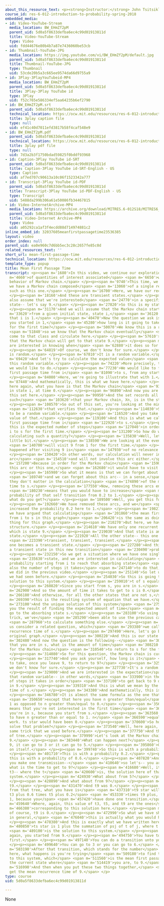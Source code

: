 ```yaml
---
about_this_resource_text: <p><strong>Instructor:</strong> John Tsitsiklis</p>
course_id: res-6-012-introduction-to-probability-spring-2018
embedded_media:
- id: Video-YouTube-Stream
  media_location: BW_EHmZf2pM
  parent_uid: 5d0a5f8633defba6ec4c99d01913811d
  title: Video-YouTube-Stream
  type: Video
  uid: fdd44676e80b4b7a87e7436060be53cb
- id: Thumbnail-YouTube-JPG
  media_location: https://img.youtube.com/vi/BW_EHmZf2pM/default.jpg
  parent_uid: 5d0a5f8633defba6ec4c99d01913811d
  title: Thumbnail-YouTube-JPG
  type: Thumbnail
  uid: 53cde20b5a3c665ee9574da66d9755a9
- id: 3Play-3PlayYouTubeid-MP4
  media_location: BW_EHmZf2pM
  parent_uid: 5d0a5f8633defba6ec4c99d01913811d
  title: 3Play-3Play YouTube id
  type: 3Play
  uid: f52c765e586334ef5aa64235b6ef2790
- id: BW_EHmZf2pM.srt
  parent_uid: 5d0a5f8633defba6ec4c99d01913811d
  technical_location: https://ocw.mit.edu/resources/res-6-012-introduction-to-probability-spring-2018/part-iii-random-processes/mean-first-passage-time/BW_EHmZf2pM.srt
  title: 3play caption file
  type: null
  uid: ef41c40d7011efd3817b58f4caf548e9
- id: BW_EHmZf2pM.pdf
  parent_uid: 5d0a5f8633defba6ec4c99d01913811d
  technical_location: https://ocw.mit.edu/resources/res-6-012-introduction-to-probability-spring-2018/part-iii-random-processes/mean-first-passage-time/BW_EHmZf2pM.pdf
  title: 3play pdf file
  type: null
  uid: 7d3a2b3f1750bdad59825f0bddf93968
- id: Caption-3Play YouTube id-SRT
  parent_uid: 5d0a5f8633defba6ec4c99d01913811d
  title: Caption-3Play YouTube id-SRT-English - US
  type: Caption
  uid: af7ed707c90613a10c06f1523342a777
- id: Transcript-3Play YouTube id-PDF
  parent_uid: 5d0a5f8633defba6ec4c99d01913811d
  title: Transcript-3Play YouTube id-PDF-English - US
  type: Transcript
  uid: 5488da299b306a61e50086fb34467815
- id: Video-InternetArchive-MP4
  media_location: https://archive.org/download/MITRES.6-012S18/MITRES6_012S18_L26-08_300k.mp4
  parent_uid: 5d0a5f8633defba6ec4c99d01913811d
  title: Video-Internet Archive-MP4
  type: Video
  uid: a05292ca1af3f4ecdd88d714974881c2
inline_embed_id: 32037605meanfirstpassagetime23536385
layout: video
order_index: null
parent_uid: ea0e960c7d6bb5ec3c28c2657fe85c0d
related_resources_text: ''
short_url: mean-first-passage-time
technical_location: https://ocw.mit.edu/resources/res-6-012-introduction-to-probability-spring-2018/part-iii-random-processes/mean-first-passage-time
template_type: popup
title: Mean First Passage Time
transcript: <p><span m='1680'>In this video, we continue our exploration</span> <span
  m='4660'>of quantities of interest associated</span> <span m='6650'>with the short-term
  behavior of Markov chain.</span> </p><p><span m='9740'>This time, we suppose that
  we have a Markov chain composed</span> <span m='13060'>of a single recurrent class,
  such as this one.</span> </p><p><span m='16700'>Here, we have our recurrent class.</span>
  </p><p><span m='18160'>And these are transient states.</span> </p><p><span m='22830'>We
  also assume that we're interested</span> <span m='24770'>in a specific recurrent
  state-- let's say 9.</span> </p><p><span m='27820'>So this is my state s.</span>
  </p><p><span m='31170'>And we will assume that the Markov chain starts</span> <span
  m='33620'>from a given initial state, state i,</span> <span m='36120'>and assume
  that i is 1.</span> </p><p><span m='40470'>Now the question we ask is, given that
  you started in 1,</span> <span m='45280'>how long is it going to take to reach 9
  for the first time?</span> </p><p><span m='50070'>We know this is a recurrent class,</span>
  <span m='51840'>so we know that the Markov chain eventually</span> <span m='53950'>will
  come to that class and circulate here.</span> </p><p><span m='57610'>So you know
  that the Markov chain will get to that state 9.</span> </p><p><span m='60950'>You
  are interested in knowing when</span> <span m='62880'>it does so for the first time.</span>
  </p><p><span m='64819'>Of course, we don't know for sure.</span> </p><p><span m='66740'>This
  is random.</span> </p><p><span m='67810'>It is a random variable.</span> </p><p><span
  m='69420'>And let's try to calculate the expected value</span> <span m='72640'>of
  this random variable.</span> </p><p><span m='74220'>More precisely, this is what
  we would like to do.</span> </p><p><span m='77230'>We would like to find the mean
  first passage time from i</span> <span m='81090'>to s, from any starting state i.</span>
  </p><p><span m='84080'>Here, we're going to illustrate that with 1.</span> </p><p><span
  m='87440'>And mathematically, this is what we have here.</span> </p><p><span m='90030'>So
  here again, what you have is that the Markov chain</span> <span m='93440'>started
  in state i, at time 0.</span> </p><p><span m='96890'>And now you are looking at
  this set here.</span> </p><p><span m='99950'>And the set records all the time n
  such</span> <span m='103620'>that your Markov chain, Xn, is in the state s of interest.</span>
  </p><p><span m='108570'>So out of this set, you're looking at the minimum, n,</span>
  <span m='112630'>that verifies that.</span> </p><p><span m='114030'>So this is going
  to be a random variable.</span> </p><p><span m='116520'>And you take the expected
  value of that.</span> </p><p><span m='119100'>And this is what we call the mean
  first passage time from i</span> <span m='122920'>to s.</span> </p><p><span m='124230'>Again,
  this is the expected number of steps</span> <span m='127040'>in order to get from
  i to s for the first time.</span> </p><p><span m='131200'>So how do we go about
  calculating such a quantity?</span> </p><p><span m='135830'>Well, let us think a
  little bit.</span> </p><p><span m='138590'>We are looking at the event that you</span>
  <span m='140700'>will visit 9 from 1 for the first time.</span> </p><p><span m='145200'>What
  happened after visiting 9 is</span> <span m='147930'>of no relevance in our calculation.</span>
  </p><p><span m='150420'>In other words, our calculation will never involve this
  arc</span> <span m='154510'>and will not involve this arc either.</span> </p><p><span
  m='157200'>Because in order for the Markov chain</span> <span m='159079'>to traverse
  this arc or this one,</span> <span m='162680'>it would have to visit 9 first.</span>
  </p><p><span m='165980'>So what it means is that we can forget about this arc,</span>
  <span m='169740'>and we can forget about this arc-- in a sense,</span> <span m='172860'>that
  they don't matter in the calculation</span> <span m='174890'>of the mean first passage
  time to s.</span> </p><p><span m='177550'>Now, removing these arcs entirely</span>
  <span m='180230'>means that you would have to increase</span> <span m='182290'>the
  probability of that self transition from 0.2 to 1.</span> </p><p><span m='188050'>So
  what do you get?</span> </p><p><span m='189500'>Well, you get this following graph.</span>
  </p><p><span m='192660'>We have removed these arcs, and we</span> <span m='194980'>have
  increased the probability 0.2 here to 1.</span> </p><p><span m='198210'>And again,
  we have argued that calculating</span> <span m='201860'>the mean first passage time
  from i to s in this graph</span> <span m='206420'>is the same as doing the same
  thing for this graph.</span> </p><p><span m='210270'>But here, we have a very special
  structure.</span> </p><p><span m='214610'>We have only one recurrent state left,
  which is state 9.</span> </p><p><span m='219030'>And that state is an absorbing
  state.</span> </p><p><span m='221920'>All the other state-- this one was</span>
  <span m='223390'>transient, transient, transient.</span> </p><p><span m='224960'>This
  one becomes a transient state.</span> </p><p><span m='227280'>And this one is also
  a transient state in this new transition</span> <span m='230490'>probability diagram.</span>
  </p><p><span m='232150'>So we get a situation where we have one single absorbing</span>
  <span m='235630'>state, and we are interested in calculating</span> <span m='238750'>the
  probability starting from i to reach that absorbing state</span> <span m='243790'>and
  also the number of steps it takes</span> <span m='247140'>to do that, which is what
  we did in the previous video.</span> </p><p><span m='251140'>So let us repeat what
  we had seen before.</span> </p><p><span m='254030'>So this is going to be the unique
  solution to this system.</span> </p><p><span m='259010'>t of s equals 0, of course.</span>
  </p><p><span m='260820'>Since you start from s, you are in s.</span> </p><p><span
  m='262900'>And so the amount of time it takes to get to s is 0.</span> </p><p><span
  m='266180'>And otherwise, for all the other states that are not s,</span> <span
  m='269390'>this is the resulting system of equation that we have.</span> </p><p><span
  m='273100'>And the unique solution of this system</span> <span m='275190'>gives
  you the result of finding the expected amount of time</span> <span m='280080'>to
  go to the absorbing state s.</span> </p><p><span m='283100'>So using this simple
  trick, we've</span> <span m='285290'>been able to use the previous calculation</span>
  <span m='287960'>to calculate something else.</span> </p><p><span m='290610'>Let
  us consider a related question, which</span> <span m='293380'>we called the mean
  recurrence time of s.</span> </p><p><span m='297490'>Here, let's go back to the
  original graph.</span> </p><p><span m='300220'>And this is our state s.</span> </p><p><span
  m='302480'>And now the question is the following--</span> <span m='304440'>given
  that you are in s, what is the amount of time</span> <span m='308210'>it will take
  for the Markov chain</span> <span m='310540'>to return to s for the first time?</span>
  </p><p><span m='314080'>So for this question, the Markov chain is currently in 9.</span>
  </p><p><span m='317740'>And you ask yourself, how long is it</span> <span m='320320'>going
  to take, once you leave 9, to return to 9?</span> </p><p><span m='325620'>Here again,
  we don't know for sure.</span> </p><p><span m='327730'>It's a random variable.</span>
  </p><p><span m='329000'>And we are interested in the expectation</span> <span m='331810'>of
  that random variable-- in other words,</span> <span m='333900'>in the expected number
  of steps it takes in order</span> <span m='337100'>to get back to 9 once you are
  in 9.</span> </p><p><span m='339310'>And this is what we mean by the mean recurrence
  time of s.</span> </p><p><span m='343380'>And mathematically, this is what it is.</span>
  </p><p><span m='346780'>It is almost the same formula as the one that you had here,</span>
  <span m='350650'>except that here you have n greater than/equal</span> <span m='353750'>to
  1 as opposed to n greater than/equal to 0.</span> </p><p><span m='356960'>It simply
  means that you're not interested in the first time</span> <span m='361130'>that
  you're in s, because you start from s.</span> </p><p><span m='363560'>So you want
  to have n greater than or equal to 1. n</span> <span m='366590'>equals 0 would not
  work. ts star would have been 0.</span> </p><p><span m='370600'>So how would you
  solve that problem?</span> </p><p><span m='373540'>Well, here again, you use the
  same trick that we used before.</span> </p><p><span m='377750'>And think in terms
  of tree.</span> </p><p><span m='379990'>Let's look at the Markov chain in state
  9.</span> </p><p><span m='383440'>What can happen next?</span> </p><p><span m='384940'>From
  9, it can go to 3 or it can go to 5.</span> </p><p><span m='395860'>Or it can jump
  on itself.</span> </p><p><span m='399740'>So this is with a probability 0.2.</span>
  </p><p><span m='401710'>This is with a probability 0.2.</span> </p><p><span m='404130'>And
  this is with a probability of 0.6.</span> </p><p><span m='407820'>And now, after
  you make one transmission--</span> <span m='410640'>so let's-- you are in 3 now--
  what is the time to get to 9?</span> </p><p><span m='416680'>Well, it's exactly
  t3-- where the t</span> <span m='420600'>is, the solution here of that previous
  system.</span> </p><p><span m='424930'>What about from 5?</span> </p><p><span m='427170'>t5.</span>
  </p><p><span m='428890'>And what about from 9?</span> </p><p><span m='430560'>Well,
  t9.</span> </p><p><span m='431470'>And t9 was 0.</span> </p><p><span m='434120'>So
  from that tree, what you have is</span> <span m='437310'>t9 star will be 0.2 times
  t3 plus 0.6 times t5 plus 0.2</span> <span m='453330'>times t9 plus, of course,
  1, because you</span> <span m='457420'>have done one transition.</span> </p><p><span
  m='459640'>Where, again, this value of t3, t5, and t9 are the ones</span> <span
  m='466380'>corresponding to this solution here.</span> </p><p><span m='469030'>So
  of course, t9 is 0.</span> </p><p><span m='472990'>So what we have shown here, that
  in general,</span> <span m='476040'>this is actually what you would have.</span>
  </p><p><span m='478380'>And this is exactly what we have written here.</span> </p><p><span
  m='480850'>ts star is 1 plus the summation of psj of t of j, where t of j</span>
  <span m='489100'>is the solution to this system.</span> </p><p><span m='491900'>So
  again, you started from 9.</span> </p><p><span m='494750'>You have to do a transition
  first.</span> </p><p><span m='497140'>You can do a transition unto yourself.</span>
  </p><p><span m='499640'>You can go to 3 or you can go to 6.</span> </p><p><span
  m='503190'>After that transition, which stands for the number</span> <span m='505520'>1
  here, what happens is you're trying</span> <span m='509180'>to find the solution
  to this system, which</span> <span m='511560'>is the mean first passage time, from
  the current state where</span> <span m='514419'>you are, to 9.</span> </p><p><span
  m='516990'>And then when you put these two things together,</span> <span m='519340'>you
  get the mean recurrence time of 9.</span> </p>
type: course
uid: 5d0a5f8633defba6ec4c99d01913811d

---
```

None